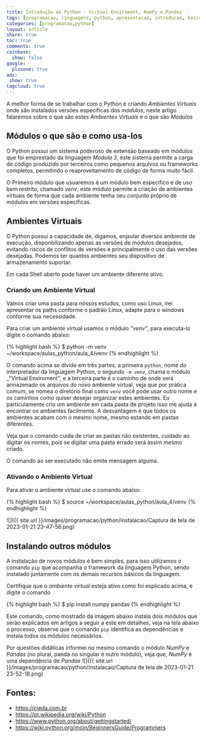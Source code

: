 ```yaml
---
title: Introdução ao Python - Virtual Enviroment, NumPy e Pandas
tags: [programacao, linguagens, python, apresentacao, introducao, basico, módulos, venv, numpy, pandas]
categories: [programacao,python]
layout: article
share: true
toc: true
comments: true
coinbase:
  show: false
google:
  plusone: true
ads:
 show: true
tagcloud: true
---
```


A melhor forma de se trabalhar com o Python é criando _Ambientes Virtuais_ onde são instalados versões especificas dos _módulos_, neste artigo falaremos sobre o que são estes _Ambientes Virtuais_ e o que são _Módulos_

<!--more-->
## Módulos o que são e como usa-los

O Python possui um sistema poderoso de extensão baseado em módulos que foi emprestado da linguagem _Modula 3_, este sistema permite a carga de código produzido por terceiros como pequenos arquivos ou frameworks completos, permitindo o reaproveitamento de código de forma muito fácil.

O Primeiro módulo que usuaremos é um módulo bem especifico e de uso bem restrito, chamado _venv_, este módulo permite a criação de ambientes virtuais de forma que cada ambiente tenha seu conjunto próprio de módulos em versões específicas.

## Ambientes Virtuais

O Python possui a capacidade de, digamos, enjaular diversos ambiente de execução, disponbilizando apenas as versões de módulos desejados, evitando riscos de conflitos de versões e principalmente o uso das versões desejadas. Podemos ter quantos ambientes seu dispositivo de armazenamento suportar.

Em cada Shell aberto pode haver um ambiente diferente ativo.

### Criando um Ambiente Virtual

Vamos criar uma pasta para nossos estudos, como uso Linux, irei apresentar os paths conforme o padrão Linux, adapte para o windows conforme sua necessidade.

Para criar um ambiente virtual usamos o módulo _"venv"_, para executa-lo digite o comando abaixo:

{% highlight bash %}
$ python -m venv ~/workspace/aulas_python/aula_4/venv
{% endhighlight %}

O comando acima se divide em três partes, a primeira `python`, nome do interpretador da linguagem Python, o segundo `-m venv`, chama o módulo _"Virtual Enviroment", e a terceira parte é o caminho de onde será armazenado os arquivos do novo ambiente virtual, veja que por prática comum, se nomea o diretório final como `venv` você pode usar outro nome e os caminhos como quiser desejar organizar estes ambientes. Eu particulamente crio um ambiente em cada pasta de projeto isso me ajuda a encontrar os ambientes facilmente. A desvantagem é que todos os ambientes acabam com o mesmo nome, mesmo estando em pastas diferentes.

Veja que o comando cuida de criar as pastas não existentes, cuidado ao digitar os nomes, pois se digitar uma pasta errado será assim mesmo criado.

O comando ao ser executado não emite mensagem alguma.

### Ativando o Ambiente Virtual

Para ativar o ambiente virtual use o comando abaixo:

{% highlight bash %}
$ source ~/workspace/aulas_python/aula_4/venv
{% endhighlight %}

![]({{ site.url }}/images/programacao/python/instalacao/Captura de tela de 2023-01-21 23-47-56.png)

## Instalando outros módulos

A instalação de novos módulos é bem simples, para isso utilizamos o comando `pip` que acompanha o framework da linguagem Python, sendo instalado juntamente com os demais recursos básicos da linguagem.

Certifique que o _ambiente virtual_ esteja ativo como foi esplicado acima, e digite o comando 

{% highlight bash %}
$ pip install numpy pandas
{% endhighlight %}

Este comando, como mostrado da imagem abaixo instala dois módulos que serão explicados em artigos a seguir a este em detalhes, veja na tela abaixo o processo, observe que o comando `pip` identifica as dependências e instala todos os módulos necessários.

Por questões didáticas informei no mesmo comando o módulo _NumPy_ e _Pandas_ (no plural, panda no singular é outro módulo), veja que, _NumPy_ é uma dependência de _Pandas_
![]({{ site.url }}/images/programacao/python/instalacao/Captura de tela de 2023-01-21 23-52-18.png)

## Fontes:

* https://cieda.com.br 
* https://pt.wikipedia.org/wiki/Python
* https://www.python.org/about/gettingstarted/
* https://wiki.python.org/moin/BeginnersGuide/Programmers
